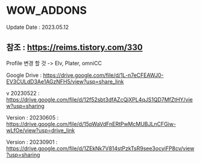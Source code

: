 # WOW_ADDONS

Update Date : 2023.05.12

## 참조 : https://reims.tistory.com/330
   Profile 변경 할 것
   -> Elv, Plater, omniCC
   
Google Drive : https://drive.google.com/file/d/1L-n7eCFEAWJ0-EV3CULdD3Ae1AGzNFH5/view?usp=share_link

v 20230522 : https://drive.google.com/file/d/12f52sbt3dfAZcQjXPL4qJS1QD7MfZtHY/view?usp=sharing

Version : 20230605 : https://drive.google.com/file/d/15pWaVdFnERtPwMcMUBJLnCFGiw-wLfOe/view?usp=drive_link

Version : 20230901 : https://drive.google.com/file/d/1ZEkNk7V814stPzkTsR9see3ocyiFP8cv/view?usp=sharing
